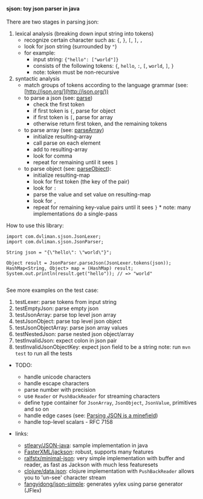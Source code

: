 #### sjson: toy json parser in java

There are two stages in parsing json: 
  1. lexical analysis (breaking down input string into tokens)
      * recognize certain character such as: `{`, `}`, `[`, `]`, `,`
      * look for json string (surrounded by `"`)
      * for example: 
        * input string: `{"hello": ["world"]}` 
        * consists of the following tokens: `{`, `hello`, `:`, `[`, `world`, `]`, `}`
        * note: token must be non-recursive
  2. syntactic analysis  
      * match groups of tokens according to the language grammar (see: [http://json.org/](http://json.org/))  
      * to parse a json (see: [parse](https://github.com/dvliman/sjson/blob/master/src/main/java/com/dvliman/sjson/JsonParser.java#L78))  
        * check the first token
        * if first token is `{`, parse for object  
        * if first token is `[`, parse for array 
        * otherwise return first token, and the remaining tokens  
      * to parse array (see: [parseArray](https://github.com/dvliman/sjson/blob/master/src/main/java/com/dvliman/sjson/JsonParser.java#L7))
        * initialize resulting-array
        * call parse on each element
        * add to resulting-array
        * look for comma
        * repeat for remaining until it sees `]`
      * to parse object (see: [parseObject](https://github.com/dvliman/sjson/blob/master/src/main/java/com/dvliman/sjson/JsonParser.java#L38)):
        * initialize resulting-map  
        * look for first token (the key of the pair)
        * look for `:` 
        * parse the value and set value on resulting-map
        * look for `,`
        * repeat for remaining key-value pairs until it sees `}`
    * note: many implementations do a single-pass 

How to use this library:
```
import com.dvliman.sjson.JsonLexer;
import com.dvliman.sjson.JsonParser;

String json = "{\"hello\": \"world\"}";

Object result = JsonParser.parseJson(JsonLexer.tokens(json));
HashMap<String, Object> map = (HashMap) result;
System.out.println(result.get("hello")); // => "world"
        
```      

See more examples on the test case:
1. testLexer: parse tokens from input string
2. testEmptyJson: parse empty json
3. testJsonArray: parse top level json array
4. testJsonObject: parse top level json object
5. testJsonObjectArray: parse json array values
6. testNestedJson: parse nested json object/array
7. testInvalidJson: expect colon in json pair
8. testInvalidJsonObjectKey: expect json field to be a string
note: run `mvn test` to run all the tests

* TODO:
  * handle unicode characters
  * handle escape characters
  * parse number with precision
  * use `Reader` or `PushBackReader` for streaming characters
  * define type container for `JsonArray`, `JsonObject`, `JsonValue`, primitives and so on
  * handle edge cases (see: [Parsing JSON is a minefield](http://seriot.ch/parsing_json.php))  
  * handle top-level scalars - RFC 7158
  
* links:
  * [stleary/JSON-java](https://github.com/stleary/JSON-java): sample implementation in java
  * [FasterXML/jackson](https://github.com/FasterXML/jackson): robust, supports many features
  * [ralfstx/minimal-json](https://github.com/ralfstx/minimal-json): very simple implementation with buffer and reader, as fast as Jackson with much less featuresets
  * [clojure/data.json](https://github.com/clojure/data.json): clojure implementation with `PushBackReader` allows you to 'un-see' character stream
  * [fangyidong/json-simple](https://github.com/fangyidong/json-simple): generates yylex using parse generator (JFlex)
  
